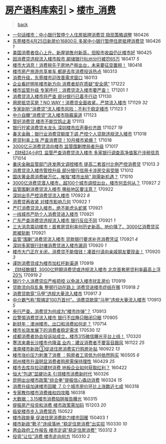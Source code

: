 [房产语料库索引](../../README.md)  > [楼市_消费](楼市_消费.md)
====
> [back](../README.md)

- [一句话楼市：中小银行暂停个人住房抵押消费贷 隐现策略调整](http://jkwz.applinzi.com/ittc/7096039170915173386.html#%E4%B8%80%E5%8F%A5%E8%AF%9D%E6%A5%BC%E5%B8%82%EF%BC%9A%E4%B8%AD%E5%B0%8F%E9%93%B6%E8%A1%8C%E6%9A%82%E5%81%9C%E4%B8%AA%E4%BA%BA%E4%BD%8F%E6%88%BF%E6%8A%B5%E6%8A%BC%E6%B6%88%E8%B4%B9%E8%B4%B7+%E9%9A%90%E7%8E%B0%E7%AD%96%E7%95%A5%E8%B0%83%E6%95%B4) 180426  
- [东莞楼市4月25日新房价16800元 多家中小银行暂停住房抵押消费贷](http://jkwz.applinzi.com/ittc/7096246888758248459.html#%E4%B8%9C%E8%8E%9E%E6%A5%BC%E5%B8%824%E6%9C%8825%E6%97%A5%E6%96%B0%E6%88%BF%E4%BB%B716800%E5%85%83+%E5%A4%9A%E5%AE%B6%E4%B8%AD%E5%B0%8F%E9%93%B6%E8%A1%8C%E6%9A%82%E5%81%9C%E4%BD%8F%E6%88%BF%E6%8A%B5%E6%8A%BC%E6%B6%88%E8%B4%B9%E8%B4%B7) 180426 *1* 
- [美国消费者信心上升、新屋销售创新高，但股市收益仍比楼市好](http://jkwz.applinzi.com/ittc/7095851564327765009.html#%E7%BE%8E%E5%9B%BD%E6%B6%88%E8%B4%B9%E8%80%85%E4%BF%A1%E5%BF%83%E4%B8%8A%E5%8D%87%E3%80%81%E6%96%B0%E5%B1%8B%E9%94%80%E5%94%AE%E5%88%9B%E6%96%B0%E9%AB%98%EF%BC%8C%E4%BD%86%E8%82%A1%E5%B8%82%E6%94%B6%E7%9B%8A%E4%BB%8D%E6%AF%94%E6%A5%BC%E5%B8%82%E5%A5%BD) 180425  
- [因消费贷违规流入楼市股市 邮储银行杭州分行被罚65万](http://jkwz.applinzi.com/ittc/7092882828415206407.html#%E5%9B%A0%E6%B6%88%E8%B4%B9%E8%B4%B7%E8%BF%9D%E8%A7%84%E6%B5%81%E5%85%A5%E6%A5%BC%E5%B8%82%E8%82%A1%E5%B8%82+%E9%82%AE%E5%82%A8%E9%93%B6%E8%A1%8C%E6%9D%AD%E5%B7%9E%E5%88%86%E8%A1%8C%E8%A2%AB%E7%BD%9A65%E4%B8%87) 180417 *5* 
- [楼市大消息！消费税先于房地产税出台，未来要征空置税！](http://jkwz.applinzi.com/ittc/7092492338050106384.html#%E6%A5%BC%E5%B8%82%E5%A4%A7%E6%B6%88%E6%81%AF%EF%BC%81%E6%B6%88%E8%B4%B9%E7%A8%8E%E5%85%88%E4%BA%8E%E6%88%BF%E5%9C%B0%E4%BA%A7%E7%A8%8E%E5%87%BA%E5%8F%B0%EF%BC%8C%E6%9C%AA%E6%9D%A5%E8%A6%81%E5%BE%81%E7%A9%BA%E7%BD%AE%E7%A8%8E%EF%BC%81) 180416  
- [楼市房产旅游共享单车 都是去年消费投诉热点](http://jkwz.applinzi.com/ittc/7079742776516543504.html#%E6%A5%BC%E5%B8%82%E6%88%BF%E4%BA%A7%E6%97%85%E6%B8%B8%E5%85%B1%E4%BA%AB%E5%8D%95%E8%BD%A6+%E9%83%BD%E6%98%AF%E5%8E%BB%E5%B9%B4%E6%B6%88%E8%B4%B9%E6%8A%95%E8%AF%89%E7%83%AD%E7%82%B9) 180313  
- [消费升级，东莞楼市迎改善需求窗口](http://jkwz.applinzi.com/ittc/7058092275626673169.html#%E6%B6%88%E8%B4%B9%E5%8D%87%E7%BA%A7%EF%BC%8C%E4%B8%9C%E8%8E%9E%E6%A5%BC%E5%B8%82%E8%BF%8E%E6%94%B9%E5%96%84%E9%9C%80%E6%B1%82%E7%AA%97%E5%8F%A3) 180113  
- [企业看好明年楼市新方向 消费者却在质疑“安全感”](http://jkwz.applinzi.com/ittc/7049954085992662032.html#%E4%BC%81%E4%B8%9A%E7%9C%8B%E5%A5%BD%E6%98%8E%E5%B9%B4%E6%A5%BC%E5%B8%82%E6%96%B0%E6%96%B9%E5%90%91+%E6%B6%88%E8%B4%B9%E8%80%85%E5%8D%B4%E5%9C%A8%E8%B4%A8%E7%96%91%E2%80%9C%E5%AE%89%E5%85%A8%E6%84%9F%E2%80%9D) 171222  
- [楼市监管升级 专家呼吁：消费贷流入楼市要严查！](http://jkwz.applinzi.com/ittc/7042047420463055889.html#%E6%A5%BC%E5%B8%82%E7%9B%91%E7%AE%A1%E5%8D%87%E7%BA%A7+%E4%B8%93%E5%AE%B6%E5%91%BC%E5%90%81%EF%BC%9A%E6%B6%88%E8%B4%B9%E8%B4%B7%E6%B5%81%E5%85%A5%E6%A5%BC%E5%B8%82%E8%A6%81%E4%B8%A5%E6%9F%A5%EF%BC%81) 171201 *1* 
- [消费贷流入楼市将严查 部分银行已着手行动](http://jkwz.applinzi.com/ittc/7041687714708063248.html#%E6%B6%88%E8%B4%B9%E8%B4%B7%E6%B5%81%E5%85%A5%E6%A5%BC%E5%B8%82%E5%B0%86%E4%B8%A5%E6%9F%A5+%E9%83%A8%E5%88%86%E9%93%B6%E8%A1%8C%E5%B7%B2%E7%9D%80%E6%89%8B%E8%A1%8C%E5%8A%A8) 171130  
- [用房抵贷买房？NO WAY！消费贷全面收紧，严禁流入楼市](http://jkwz.applinzi.com/ittc/7041288240391259153.html#%E7%94%A8%E6%88%BF%E6%8A%B5%E8%B4%B7%E4%B9%B0%E6%88%BF%EF%BC%9FNO+WAY%EF%BC%81%E6%B6%88%E8%B4%B9%E8%B4%B7%E5%85%A8%E9%9D%A2%E6%94%B6%E7%B4%A7%EF%BC%8C%E4%B8%A5%E7%A6%81%E6%B5%81%E5%85%A5%E6%A5%BC%E5%B8%82) 171129 *32* 
- [专家剖析“消费贷”流入楼市风险：不利于稳定楼市](http://jkwz.applinzi.com/ittc/7039043410156061712.html#%E4%B8%93%E5%AE%B6%E5%89%96%E6%9E%90%E2%80%9C%E6%B6%88%E8%B4%B9%E8%B4%B7%E2%80%9D%E6%B5%81%E5%85%A5%E6%A5%BC%E5%B8%82%E9%A3%8E%E9%99%A9%EF%BC%9A%E4%B8%8D%E5%88%A9%E4%BA%8E%E7%A8%B3%E5%AE%9A%E6%A5%BC%E5%B8%82) 171123 *1* 
- [中介自曝“消费贷”流入楼市隐蔽渠道](http://jkwz.applinzi.com/ittc/7038991549843637265.html#%E4%B8%AD%E4%BB%8B%E8%87%AA%E6%9B%9D%E2%80%9C%E6%B6%88%E8%B4%B9%E8%B4%B7%E2%80%9D%E6%B5%81%E5%85%A5%E6%A5%BC%E5%B8%82%E9%9A%90%E8%94%BD%E6%B8%A0%E9%81%93) 171123  
- [管好消费贷 楼市不能饮鸩止渴](http://jkwz.applinzi.com/ittc/7035331976045790225.html#%E7%AE%A1%E5%A5%BD%E6%B6%88%E8%B4%B9%E8%B4%B7+%E6%A5%BC%E5%B8%82%E4%B8%8D%E8%83%BD%E9%A5%AE%E9%B8%A9%E6%AD%A2%E6%B8%B4) 171113  
- [银行拧紧消费贷水龙头 深圳楼市应声量价齐跌](http://jkwz.applinzi.com/ittc/7029245880018928657.html#%E9%93%B6%E8%A1%8C%E6%8B%A7%E7%B4%A7%E6%B6%88%E8%B4%B9%E8%B4%B7%E6%B0%B4%E9%BE%99%E5%A4%B4+%E6%B7%B1%E5%9C%B3%E6%A5%BC%E5%B8%82%E5%BA%94%E5%A3%B0%E9%87%8F%E4%BB%B7%E9%BD%90%E8%B7%8C) 171027 *19* 
- [春天金融：银行业消费贷额度下调 严控个人贷款违规流入楼市](http://jkwz.applinzi.com/ittc/7025817383606944785.html#%E6%98%A5%E5%A4%A9%E9%87%91%E8%9E%8D%EF%BC%9A%E9%93%B6%E8%A1%8C%E4%B8%9A%E6%B6%88%E8%B4%B9%E8%B4%B7%E9%A2%9D%E5%BA%A6%E4%B8%8B%E8%B0%83+%E4%B8%A5%E6%8E%A7%E4%B8%AA%E4%BA%BA%E8%B4%B7%E6%AC%BE%E8%BF%9D%E8%A7%84%E6%B5%81%E5%85%A5%E6%A5%BC%E5%B8%82) 171018  
- [房贷利率上涨 严查消费贷！10月楼市紧绷？](http://jkwz.applinzi.com/ittc/7025767428016047121.html#%E6%88%BF%E8%B4%B7%E5%88%A9%E7%8E%87%E4%B8%8A%E6%B6%A8+%E4%B8%A5%E6%9F%A5%E6%B6%88%E8%B4%B9%E8%B4%B7%EF%BC%8110%E6%9C%88%E6%A5%BC%E5%B8%82%E7%B4%A7%E7%BB%B7%EF%BC%9F) 171018  
- [3000亿元消费贷流向楼市 监管围剿搅局者升级](http://jkwz.applinzi.com/ittc/7025304550905480209.html#3000%E4%BA%BF%E5%85%83%E6%B6%88%E8%B4%B9%E8%B4%B7%E6%B5%81%E5%90%91%E6%A5%BC%E5%B8%82+%E7%9B%91%E7%AE%A1%E5%9B%B4%E5%89%BF%E6%90%85%E5%B1%80%E8%80%85%E5%8D%87%E7%BA%A7) 171017  
- [【财经24小时】监管严查消费贷流入楼市 多家银行调查高净值客户涉税信息](http://jkwz.applinzi.com/ittc/7024189298742658065.html#%E3%80%90%E8%B4%A2%E7%BB%8F24%E5%B0%8F%E6%97%B6%E3%80%91%E7%9B%91%E7%AE%A1%E4%B8%A5%E6%9F%A5%E6%B6%88%E8%B4%B9%E8%B4%B7%E6%B5%81%E5%85%A5%E6%A5%BC%E5%B8%82+%E5%A4%9A%E5%AE%B6%E9%93%B6%E8%A1%8C%E8%B0%83%E6%9F%A5%E9%AB%98%E5%87%80%E5%80%BC%E5%AE%A2%E6%88%B7%E6%B6%89%E7%A8%8E%E4%BF%A1%E6%81%AF) 171014  
- [重庆金融监管部门连发两文调控楼市 提高二套首付比例严控消费贷](http://jkwz.applinzi.com/ittc/7023855318780609553.html#%E9%87%8D%E5%BA%86%E9%87%91%E8%9E%8D%E7%9B%91%E7%AE%A1%E9%83%A8%E9%97%A8%E8%BF%9E%E5%8F%91%E4%B8%A4%E6%96%87%E8%B0%83%E6%8E%A7%E6%A5%BC%E5%B8%82+%E6%8F%90%E9%AB%98%E4%BA%8C%E5%A5%97%E9%A6%96%E4%BB%98%E6%AF%94%E4%BE%8B%E4%B8%A5%E6%8E%A7%E6%B6%88%E8%B4%B9%E8%B4%B7) 171013 *3* 
- [消费贷流入楼市管控升级 部分银行信用卡涉房交易受限](http://jkwz.applinzi.com/ittc/7023636469275690001.html#%E6%B6%88%E8%B4%B9%E8%B4%B7%E6%B5%81%E5%85%A5%E6%A5%BC%E5%B8%82%E7%AE%A1%E6%8E%A7%E5%8D%87%E7%BA%A7+%E9%83%A8%E5%88%86%E9%93%B6%E8%A1%8C%E4%BF%A1%E7%94%A8%E5%8D%A1%E6%B6%89%E6%88%BF%E4%BA%A4%E6%98%93%E5%8F%97%E9%99%90) 171012  
- [国庆黄金周消费破万亿，唯独“楼市出局” 刚需新机遇？](http://jkwz.applinzi.com/ittc/7022853726749066256.html#%E5%9B%BD%E5%BA%86%E9%BB%84%E9%87%91%E5%91%A8%E6%B6%88%E8%B4%B9%E7%A0%B4%E4%B8%87%E4%BA%BF%EF%BC%8C%E5%94%AF%E7%8B%AC%E2%80%9C%E6%A5%BC%E5%B8%82%E5%87%BA%E5%B1%80%E2%80%9D+%E5%88%9A%E9%9C%80%E6%96%B0%E6%9C%BA%E9%81%87%EF%BC%9F) 171010  
- [3000亿消费贷潜入楼市，超100个城市调控出台，楼市何去何从？](http://jkwz.applinzi.com/ittc/7017959460960732176.html#3000%E4%BA%BF%E6%B6%88%E8%B4%B9%E8%B4%B7%E6%BD%9C%E5%85%A5%E6%A5%BC%E5%B8%82%EF%BC%8C%E8%B6%85100%E4%B8%AA%E5%9F%8E%E5%B8%82%E8%B0%83%E6%8E%A7%E5%87%BA%E5%8F%B0%EF%BC%8C%E6%A5%BC%E5%B8%82%E4%BD%95%E5%8E%BB%E4%BD%95%E4%BB%8E%EF%BC%9F) 170927 *2* 
- [监管围剿消费贷流入楼市 哪些地区要注意？](http://jkwz.applinzi.com/ittc/7016063223265231888.html#%E7%9B%91%E7%AE%A1%E5%9B%B4%E5%89%BF%E6%B6%88%E8%B4%B9%E8%B4%B7%E6%B5%81%E5%85%A5%E6%A5%BC%E5%B8%82+%E5%93%AA%E4%BA%9B%E5%9C%B0%E5%8C%BA%E8%A6%81%E6%B3%A8%E6%84%8F%EF%BC%9F) 170922  
- [深圳出手严控消费贷流入楼市](http://jkwz.applinzi.com/ittc/7016029121069712401.html#%E6%B7%B1%E5%9C%B3%E5%87%BA%E6%89%8B%E4%B8%A5%E6%8E%A7%E6%B6%88%E8%B4%B9%E8%B4%B7%E6%B5%81%E5%85%A5%E6%A5%BC%E5%B8%82) 170922 *8* 
- [消费贷再收紧 对楼市影响几何](http://jkwz.applinzi.com/ittc/7016029117445833744.html#%E6%B6%88%E8%B4%B9%E8%B4%B7%E5%86%8D%E6%94%B6%E7%B4%A7+%E5%AF%B9%E6%A5%BC%E5%B8%82%E5%BD%B1%E5%93%8D%E5%87%A0%E4%BD%95) 170922 *1* 
- [严打消费贷流入楼市，绝不能虎头蛇尾](http://jkwz.applinzi.com/ittc/7015883437477725200.html#%E4%B8%A5%E6%89%93%E6%B6%88%E8%B4%B9%E8%B4%B7%E6%B5%81%E5%85%A5%E6%A5%BC%E5%B8%82%EF%BC%8C%E7%BB%9D%E4%B8%8D%E8%83%BD%E8%99%8E%E5%A4%B4%E8%9B%87%E5%B0%BE) 170921  
- [一线城市严防个人消费贷进入楼市](http://jkwz.applinzi.com/ittc/7015862988337316881.html#%E4%B8%80%E7%BA%BF%E5%9F%8E%E5%B8%82%E4%B8%A5%E9%98%B2%E4%B8%AA%E4%BA%BA%E6%B6%88%E8%B4%B9%E8%B4%B7%E8%BF%9B%E5%85%A5%E6%A5%BC%E5%B8%82) 170921  
- [广东严查消费贷违规流入楼市 银行反应不同](http://jkwz.applinzi.com/ittc/7015764634823558160.html#%E5%B9%BF%E4%B8%9C%E4%B8%A5%E6%9F%A5%E6%B6%88%E8%B4%B9%E8%B4%B7%E8%BF%9D%E8%A7%84%E6%B5%81%E5%85%A5%E6%A5%BC%E5%B8%82+%E9%93%B6%E8%A1%8C%E5%8F%8D%E5%BA%94%E4%B8%8D%E5%90%8C) 170921 *1* 
- [三大消息震动楼市！首套房贷利率创历史新高、地价降了、3000亿消费贷买房被斩断](http://jkwz.applinzi.com/ittc/7015676422302204945.html#%E4%B8%89%E5%A4%A7%E6%B6%88%E6%81%AF%E9%9C%87%E5%8A%A8%E6%A5%BC%E5%B8%82%EF%BC%81%E9%A6%96%E5%A5%97%E6%88%BF%E8%B4%B7%E5%88%A9%E7%8E%87%E5%88%9B%E5%8E%86%E5%8F%B2%E6%96%B0%E9%AB%98%E3%80%81%E5%9C%B0%E4%BB%B7%E9%99%8D%E4%BA%86%E3%80%813000%E4%BA%BF%E6%B6%88%E8%B4%B9%E8%B4%B7%E4%B9%B0%E6%88%BF%E8%A2%AB%E6%96%A9%E6%96%AD) 170921  
- [监管“围剿”消费贷流入楼市 贷款银行要求补充消费凭证](http://jkwz.applinzi.com/ittc/7015673660906669072.html#%E7%9B%91%E7%AE%A1%E2%80%9C%E5%9B%B4%E5%89%BF%E2%80%9D%E6%B6%88%E8%B4%B9%E8%B4%B7%E6%B5%81%E5%85%A5%E6%A5%BC%E5%B8%82+%E8%B4%B7%E6%AC%BE%E9%93%B6%E8%A1%8C%E8%A6%81%E6%B1%82%E8%A1%A5%E5%85%85%E6%B6%88%E8%B4%B9%E5%87%AD%E8%AF%81) 170921 *4* 
- [深圳多家银行封堵消费贷进入楼市漏洞](http://jkwz.applinzi.com/ittc/7015429867284464657.html#%E6%B7%B1%E5%9C%B3%E5%A4%9A%E5%AE%B6%E9%93%B6%E8%A1%8C%E5%B0%81%E5%A0%B5%E6%B6%88%E8%B4%B9%E8%B4%B7%E8%BF%9B%E5%85%A5%E6%A5%BC%E5%B8%82%E6%BC%8F%E6%B4%9E) 170920 *1* 
- [楼市大门正在关闭，消费贷不能借钱！凑首付请向亲戚朋友要现金！](http://jkwz.applinzi.com/ittc/7015379355222672401.html#%E6%A5%BC%E5%B8%82%E5%A4%A7%E9%97%A8%E6%AD%A3%E5%9C%A8%E5%85%B3%E9%97%AD%EF%BC%8C%E6%B6%88%E8%B4%B9%E8%B4%B7%E4%B8%8D%E8%83%BD%E5%80%9F%E9%92%B1%EF%BC%81%E5%87%91%E9%A6%96%E4%BB%98%E8%AF%B7%E5%90%91%E4%BA%B2%E6%88%9A%E6%9C%8B%E5%8F%8B%E8%A6%81%E7%8E%B0%E9%87%91%EF%BC%81) 170920 *3* 
- [谨防消费贷成为楼市加杠杆新渠道](http://jkwz.applinzi.com/ittc/7015153304869536784.html#%E8%B0%A8%E9%98%B2%E6%B6%88%E8%B4%B9%E8%B4%B7%E6%88%90%E4%B8%BA%E6%A5%BC%E5%B8%82%E5%8A%A0%E6%9D%A0%E6%9D%86%E6%96%B0%E6%B8%A0%E9%81%93) 170919  
- [【财经数据】3000亿短期消费贷或违规流入楼市 北京首套房贷利率最高上浮20%](http://jkwz.applinzi.com/ittc/7015075215997142032.html#%E3%80%90%E8%B4%A2%E7%BB%8F%E6%95%B0%E6%8D%AE%E3%80%913000%E4%BA%BF%E7%9F%AD%E6%9C%9F%E6%B6%88%E8%B4%B9%E8%B4%B7%E6%88%96%E8%BF%9D%E8%A7%84%E6%B5%81%E5%85%A5%E6%A5%BC%E5%B8%82+%E5%8C%97%E4%BA%AC%E9%A6%96%E5%A5%97%E6%88%BF%E8%B4%B7%E5%88%A9%E7%8E%87%E6%9C%80%E9%AB%98%E4%B8%8A%E6%B5%AE20%25) 170919 *2* 
- [银行个人消费贷应严格把控 以免进入楼市扰乱房价](http://jkwz.applinzi.com/ittc/7014944334041056273.html#%E9%93%B6%E8%A1%8C%E4%B8%AA%E4%BA%BA%E6%B6%88%E8%B4%B9%E8%B4%B7%E5%BA%94%E4%B8%A5%E6%A0%BC%E6%8A%8A%E6%8E%A7+%E4%BB%A5%E5%85%8D%E8%BF%9B%E5%85%A5%E6%A5%BC%E5%B8%82%E6%89%B0%E4%B9%B1%E6%88%BF%E4%BB%B7) 170919  
- [贷款流向存乱象 整顿行动在路上 消费贷进楼市症结在哪](http://jkwz.applinzi.com/ittc/7014429723751613456.html#%E8%B4%B7%E6%AC%BE%E6%B5%81%E5%90%91%E5%AD%98%E4%B9%B1%E8%B1%A1+%E6%95%B4%E9%A1%BF%E8%A1%8C%E5%8A%A8%E5%9C%A8%E8%B7%AF%E4%B8%8A+%E6%B6%88%E8%B4%B9%E8%B4%B7%E8%BF%9B%E6%A5%BC%E5%B8%82%E7%97%87%E7%BB%93%E5%9C%A8%E5%93%AA) 170918 *2* 
- [消费贷款穿“马甲”违规大量流入楼市](http://jkwz.applinzi.com/ittc/7014179811092857872.html#%E6%B6%88%E8%B4%B9%E8%B4%B7%E6%AC%BE%E7%A9%BF%E2%80%9C%E9%A9%AC%E7%94%B2%E2%80%9D%E8%BF%9D%E8%A7%84%E5%A4%A7%E9%87%8F%E6%B5%81%E5%85%A5%E6%A5%BC%E5%B8%82) 170917 *3* 
- [中介霸气称“帮搞定100万首付”，消费贷款穿“马甲”违规大量流入楼市](http://jkwz.applinzi.com/ittc/7012836473265718288.html#%E4%B8%AD%E4%BB%8B%E9%9C%B8%E6%B0%94%E7%A7%B0%E2%80%9C%E5%B8%AE%E6%90%9E%E5%AE%9A100%E4%B8%87%E9%A6%96%E4%BB%98%E2%80%9D%EF%BC%8C%E6%B6%88%E8%B4%B9%E8%B4%B7%E6%AC%BE%E7%A9%BF%E2%80%9C%E9%A9%AC%E7%94%B2%E2%80%9D%E8%BF%9D%E8%A7%84%E5%A4%A7%E9%87%8F%E6%B5%81%E5%85%A5%E6%A5%BC%E5%B8%82) 170913 *5* 
- [央行严查，消费贷为何成为“楼市炸弹”？](http://jkwz.applinzi.com/ittc/7012747221672657936.html#%E5%A4%AE%E8%A1%8C%E4%B8%A5%E6%9F%A5%EF%BC%8C%E6%B6%88%E8%B4%B9%E8%B4%B7%E4%B8%BA%E4%BD%95%E6%88%90%E4%B8%BA%E2%80%9C%E6%A5%BC%E5%B8%82%E7%82%B8%E5%BC%B9%E2%80%9D%EF%BC%9F) 170913  
- [应警惕消费贷流入楼市 银行不应睁只眼闭只眼](http://jkwz.applinzi.com/ittc/7009834588074148880.html#%E5%BA%94%E8%AD%A6%E6%83%95%E6%B6%88%E8%B4%B9%E8%B4%B7%E6%B5%81%E5%85%A5%E6%A5%BC%E5%B8%82+%E9%93%B6%E8%A1%8C%E4%B8%8D%E5%BA%94%E7%9D%81%E5%8F%AA%E7%9C%BC%E9%97%AD%E5%8F%AA%E7%9C%BC) 170905  
- [新财年：澳洲楼市、出口和消费如何走？](http://jkwz.applinzi.com/ittc/6990175706565575697.html#%E6%96%B0%E8%B4%A2%E5%B9%B4%EF%BC%9A%E6%BE%B3%E6%B4%B2%E6%A5%BC%E5%B8%82%E3%80%81%E5%87%BA%E5%8F%A3%E5%92%8C%E6%B6%88%E8%B4%B9%E5%A6%82%E4%BD%95%E8%B5%B0%EF%BC%9F) 170714  
- [楼市长效发展下的消费者稳定需求](http://jkwz.applinzi.com/ittc/6973536059152401413.html#%E6%A5%BC%E5%B8%82%E9%95%BF%E6%95%88%E5%8F%91%E5%B1%95%E4%B8%8B%E7%9A%84%E6%B6%88%E8%B4%B9%E8%80%85%E7%A8%B3%E5%AE%9A%E9%9C%80%E6%B1%82) 170530 *12* 
- [成都消费者协会投诉站成立，楼市315微信曝光平台上线！](http://jkwz.applinzi.com/ittc/6947137353801008133.html#%E6%88%90%E9%83%BD%E6%B6%88%E8%B4%B9%E8%80%85%E5%8D%8F%E4%BC%9A%E6%8A%95%E8%AF%89%E7%AB%99%E6%88%90%E7%AB%8B%EF%BC%8C%E6%A5%BC%E5%B8%82315%E5%BE%AE%E4%BF%A1%E6%9B%9D%E5%85%89%E5%B9%B3%E5%8F%B0%E4%B8%8A%E7%BA%BF%EF%BC%81) 170320  
- [寒流来袭长沙楼市也降温 业内：建议消费者不要盲目跟风](http://jkwz.applinzi.com/ittc/6903264263157580805.html#%E5%AF%92%E6%B5%81%E6%9D%A5%E8%A2%AD%E9%95%BF%E6%B2%99%E6%A5%BC%E5%B8%82%E4%B9%9F%E9%99%8D%E6%B8%A9+%E4%B8%9A%E5%86%85%EF%BC%9A%E5%BB%BA%E8%AE%AE%E6%B6%88%E8%B4%B9%E8%80%85%E4%B8%8D%E8%A6%81%E7%9B%B2%E7%9B%AE%E8%B7%9F%E9%A3%8E) 161122 *25* 
- [淮南楼市新政③促进住房消费实行购房补贴](http://jkwz.applinzi.com/ittc/6880743090461082628.html#%E6%B7%AE%E5%8D%97%E6%A5%BC%E5%B8%82%E6%96%B0%E6%94%BF%E2%91%A2%E4%BF%83%E8%BF%9B%E4%BD%8F%E6%88%BF%E6%B6%88%E8%B4%B9%E5%AE%9E%E8%A1%8C%E8%B4%AD%E6%88%BF%E8%A1%A5%E8%B4%B4) 160922 *13* 
- [楼市涨价压力刺激了消费 ：购房者工资低为何依然购买](http://jkwz.applinzi.com/ittc/6828666358799533060.html#%E6%A5%BC%E5%B8%82%E6%B6%A8%E4%BB%B7%E5%8E%8B%E5%8A%9B%E5%88%BA%E6%BF%80%E4%BA%86%E6%B6%88%E8%B4%B9+%EF%BC%9A%E8%B4%AD%E6%88%BF%E8%80%85%E5%B7%A5%E8%B5%84%E4%BD%8E%E4%B8%BA%E4%BD%95%E4%BE%9D%E7%84%B6%E8%B4%AD%E4%B9%B0) 160505 *6* 
- [郑州楼市升温明显消费者购房需保持理性](http://jkwz.applinzi.com/ittc/6826465271900275716.html#%E9%83%91%E5%B7%9E%E6%A5%BC%E5%B8%82%E5%8D%87%E6%B8%A9%E6%98%8E%E6%98%BE%E6%B6%88%E8%B4%B9%E8%80%85%E8%B4%AD%E6%88%BF%E9%9C%80%E4%BF%9D%E6%8C%81%E7%90%86%E6%80%A7) 160429 *25* 
- [楼市去库存拉动建材消费 地板企业如何获取红利？](http://jkwz.applinzi.com/ittc/6823880632518050821.html#%E6%A5%BC%E5%B8%82%E5%8E%BB%E5%BA%93%E5%AD%98%E6%8B%89%E5%8A%A8%E5%BB%BA%E6%9D%90%E6%B6%88%E8%B4%B9+%E5%9C%B0%E6%9D%BF%E4%BC%81%E4%B8%9A%E5%A6%82%E4%BD%95%E8%8E%B7%E5%8F%96%E7%BA%A2%E5%88%A9%EF%BC%9F) 160422  
- [恒大“包退”显硬功夫 引领楼市消费新时代](http://jkwz.applinzi.com/ittc/6813775774322525189.html#%E6%81%92%E5%A4%A7%E2%80%9C%E5%8C%85%E9%80%80%E2%80%9D%E6%98%BE%E7%A1%AC%E5%8A%9F%E5%A4%AB+%E5%BC%95%E9%A2%86%E6%A5%BC%E5%B8%82%E6%B6%88%E8%B4%B9%E6%96%B0%E6%97%B6%E4%BB%A3) 160326  
- [昆明出台楼市政策“组合拳”提振信心撬动消费](http://jkwz.applinzi.com/ittc/6812792791335699460.html#%E6%98%86%E6%98%8E%E5%87%BA%E5%8F%B0%E6%A5%BC%E5%B8%82%E6%94%BF%E7%AD%96%E2%80%9C%E7%BB%84%E5%90%88%E6%8B%B3%E2%80%9D%E6%8F%90%E6%8C%AF%E4%BF%A1%E5%BF%83%E6%92%AC%E5%8A%A8%E6%B6%88%E8%B4%B9) 160324 *15* 
- [消费升级加速楼市回暖 ７０个城市房价环比上涨数近七成](http://jkwz.applinzi.com/ittc/6810982404604822532.html#%E6%B6%88%E8%B4%B9%E5%8D%87%E7%BA%A7%E5%8A%A0%E9%80%9F%E6%A5%BC%E5%B8%82%E5%9B%9E%E6%9A%96+%EF%BC%97%EF%BC%90%E4%B8%AA%E5%9F%8E%E5%B8%82%E6%88%BF%E4%BB%B7%E7%8E%AF%E6%AF%94%E4%B8%8A%E6%B6%A8%E6%95%B0%E8%BF%91%E4%B8%83%E6%88%90) 160318  
- [专家教你楼市消费维权四攻略](http://jkwz.applinzi.com/ittc/6810915324304032772.html#%E4%B8%93%E5%AE%B6%E6%95%99%E4%BD%A0%E6%A5%BC%E5%B8%82%E6%B6%88%E8%B4%B9%E7%BB%B4%E6%9D%83%E5%9B%9B%E6%94%BB%E7%95%A5) 160318  
- [大数据：3.15楼市消费陷阱报告曝光](http://jkwz.applinzi.com/ittc/6809812781247235076.html#%E5%A4%A7%E6%95%B0%E6%8D%AE%EF%BC%9A3.15%E6%A5%BC%E5%B8%82%E6%B6%88%E8%B4%B9%E9%99%B7%E9%98%B1%E6%8A%A5%E5%91%8A%E6%9B%9D%E5%85%89) 160315  
- [提振房产投资和消费 楼市政策需加码](http://jkwz.applinzi.com/ittc/6771382313946711044.html#%E6%8F%90%E6%8C%AF%E6%88%BF%E4%BA%A7%E6%8A%95%E8%B5%84%E5%92%8C%E6%B6%88%E8%B4%B9+%E6%A5%BC%E5%B8%82%E6%94%BF%E7%AD%96%E9%9C%80%E5%8A%A0%E7%A0%81) 151203 *20* 
- [临安楼市步入消费常态](http://jkwz.applinzi.com/ittc/547650611414971824.html#%E4%B8%B4%E5%AE%89%E6%A5%BC%E5%B8%82%E6%AD%A5%E5%85%A5%E6%B6%88%E8%B4%B9%E5%B8%B8%E6%80%81) 150522  
- [楼市政能量 促进住房消费助力楼市回暖](http://jkwz.applinzi.com/ittc/547650611401407249.html#%E6%A5%BC%E5%B8%82%E6%94%BF%E8%83%BD%E9%87%8F+%E4%BF%83%E8%BF%9B%E4%BD%8F%E6%88%BF%E6%B6%88%E8%B4%B9%E5%8A%A9%E5%8A%9B%E6%A5%BC%E5%B8%82%E5%9B%9E%E6%9A%96) 150403 *1* 
- [楼市新政“靴子”连续落地 “稳定住房消费”出实招](http://jkwz.applinzi.com/ittc/547650611401750159.html#%E6%A5%BC%E5%B8%82%E6%96%B0%E6%94%BF%E2%80%9C%E9%9D%B4%E5%AD%90%E2%80%9D%E8%BF%9E%E7%BB%AD%E8%90%BD%E5%9C%B0+%E2%80%9C%E7%A8%B3%E5%AE%9A%E4%BD%8F%E6%88%BF%E6%B6%88%E8%B4%B9%E2%80%9D%E5%87%BA%E5%AE%9E%E6%8B%9B) 150330 *10* 
- [两会政府工作报告 楼市定调&quot;稳定住房消费&quot;](http://jkwz.applinzi.com/ittc/547650611398068033.html#%E4%B8%A4%E4%BC%9A%E6%94%BF%E5%BA%9C%E5%B7%A5%E4%BD%9C%E6%8A%A5%E5%91%8A+%E6%A5%BC%E5%B8%82%E5%AE%9A%E8%B0%83%26quot%3B%E7%A8%B3%E5%AE%9A%E4%BD%8F%E6%88%BF%E6%B6%88%E8%B4%B9%26quot%3B) 150312 *3* 
- [投资“让位”消费 楼市走向何方](http://jkwz.applinzi.com/ittc/547650611396156509.html#%E6%8A%95%E8%B5%84%E2%80%9C%E8%AE%A9%E4%BD%8D%E2%80%9D%E6%B6%88%E8%B4%B9+%E6%A5%BC%E5%B8%82%E8%B5%B0%E5%90%91%E4%BD%95%E6%96%B9) 150310 *2* 
